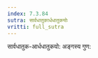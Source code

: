 ```yaml
---
index: 7.3.84
sutra: सार्वधातुकार्धधातुकयोः
vritti: full_sutra
---
```


सार्वधातुक-आर्धधातुकयो: अङ्गस्य गुण: 